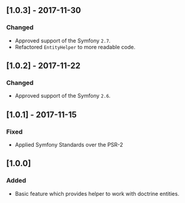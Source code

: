 ## [1.0.3] - 2017-11-30
### Changed
- Approved support of the Symfony `2.7`.
- Refactored `EntityHelper` to more readable code.

## [1.0.2] - 2017-11-22
### Changed
- Approved support of the Symfony `2.6`.

## [1.0.1] - 2017-11-15
### Fixed
- Applied Symfony Standards over the PSR-2 

## [1.0.0]
### Added
- Basic feature which provides helper to work with doctrine entities.
